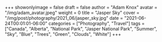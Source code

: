 +++
showonlyimage = false
draft = false
author = "Adam Knox"
avatar = "/img/adam_avatar.jpeg"
weight = 0
title = "Jasper Sky"
cover = "/img/post/photography/2021_06/jasper_sky.jpg"
date = "2021-06-24T00:01:01-06:00"
categories = ["Photography", "Travel"]
tags = ["Canada", "Alberta", "National Park", "Jasper National Park", "Summer", "Sky", "Blue", "Trees", "Green", "Clouds", "White"]
+++
<!--more-->
